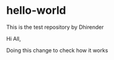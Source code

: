 # hello-world
This is the test repository by Dhirender

Hi All,

Doing this change to check how it works
